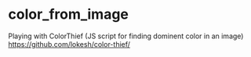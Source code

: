 # color_from_image

Playing with ColorThief (JS script for finding dominent color in an image)
https://github.com/lokesh/color-thief/
